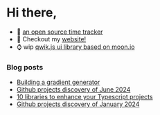# Hi there,

- 🔭 [an open source time tracker](https://github.com/emilien-jegou/o324)
- 📝 Checkout my [website!](https://emje.dev)
- ⌚ wip [qwik.js ui library based on moon.io](https://ui.onwo.cloud)
### Blog posts

<!-- BLOG-POST-LIST:START -->
- [Building a gradient generator](https://emje.dev/blog/gradients-app)
- [Github projects discovery of June 2024](https://emje.dev/blog/github-discovery-jun-2024)
- [10 libraries to enhance your Typescript projects](https://emje.dev/blog/10-libraries-to-enhance-your-typescript-projects)
- [Github projects discovery of January 2024](https://emje.dev/blog/github-discovery-jan-2024)
<!-- BLOG-POST-LIST:END -->
